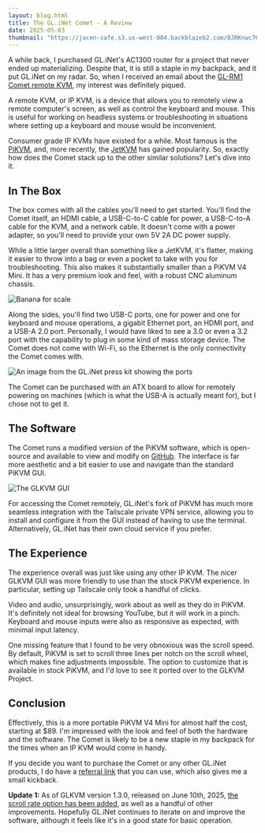 ```yaml
---
layout: blog.html
title: The GL.iNet Comet - A Review
date: 2025-05-03
thumbnail: "https://jacen-safe.s3.us-west-004.backblazeb2.com/8JRKnwc76egD.png"
---
```

A while back, I purchased GL.iNet's AC1300 router for a project that never ended up materializing. Despite that, it is still a staple in my backpack, and it put GL.iNet on my radar. So, when I received an email about the [GL-RM1 Comet remote KVM](https://www.gl-inet.com/products/gl-rm1/), my interest was definitely piqued.
<!-- more -->

A remote KVM, or IP KVM, is a device that allows you to remotely view a remote computer's screen, as well as control the keyboard and mouse. This is useful for working on headless systems or troubleshooting in situations where setting up a keyboard and mouse would be inconvenient.

Consumer grade IP KVMs have existed for a while. Most famous is the [PiKVM](https://pikvm.org), and, more recently, the [JetKVM](https://jetkvm.com) has gained popularity. So, exactly how does the Comet stack up to the other similar solutions? Let's dive into it.

## In The Box

The box comes with all the cables you'll need to get started. You'll find the Comet itself, an HDMI cable, a USB-C-to-C cable for power, a USB-C-to-A cable for the KVM, and a network cable. It doesn't come with a power adapter, so you'll need to provide your own 5V 2A DC power supply.

While a little larger overall than something like a JetKVM, it's flatter, making it easier to throw into a bag or even a pocket to take with you for troubleshooting. This also makes it substantially smaller than a PiKVM V4 Mini. It has a very premium look and feel, with a robust CNC aluminum chassis.

![Banana for scale](https://i.snap.as/5psrZxEr.jpg)

Along the sides, you'll find two USB-C ports, one for power and one for keyboard and mouse operations, a gigabit Ethernet port, an HDMI port, and a USB-A 2.0 port. Personally, I would have liked to see a 3.0 or even a 3.2 port with the capability to plug in some kind of mass storage device. The Comet does not come with Wi-Fi, so the Ethernet is the only connectivity the Comet comes with.

![An image from the GL.iNet press kit showing the ports](https://i.snap.as/dYVblEN5.jpg)

The Comet can be purchased with an ATX board to allow for remotely powering on machines (which is what the USB-A is actually meant for), but I chose not to get it.

## The Software

The Comet runs a modified version of the PiKVM software, which is open-source and available to view and modify on [GitHub](https://github.com/gl-inet/glkvm). The interface is far more aesthetic and a bit easier to use and navigate than the standard PiKVM GUI.

![The GLKVM GUI](https://i.snap.as/cplGt1aw.png)

For accessing the Comet remotely, GL.iNet's fork of PiKVM has much more seamless integration with the Tailscale private VPN service, allowing you to install and configure it from the GUI instead of having to use the terminal. Alternatively, GL.iNet has their own cloud service if you prefer.

## The Experience

The experience overall was just like using any other IP KVM. The nicer GLKVM GUI was more friendly to use than the stock PiKVM experience. In particular, setting up Tailscale only took a handful of clicks.

Video and audio, unsurprisingly, work about as well as they do in PiKVM. It's definitely not ideal for browsing YouTube, but it will work in a pinch. Keyboard and mouse inputs were also as responsive as expected, with minimal input latency.

One missing feature that I found to be very obnoxious was the scroll speed. By default, PiKVM is set to scroll three lines per notch on the scroll wheel, which makes fine adjustments impossible. The option to customize that is available in stock PiKVM, and I'd love to see it ported over to the GLKVM Project.

## Conclusion

Effectively, this is a more portable PiKVM V4 Mini for almost half the cost, starting at $89. I'm impressed with the look and feel of both the hardware and the software. The Comet is likely to be a new staple in my backpack for the times when an IP KVM would come in handy.

If you decide you want to purchase the Comet or any other GL.iNet products, I do have a [referral link](https://www.awin1.com/cread.php?awinmid=80509&awinaffid=2513719&ued=https%3A%2F%2Fstore-us.gl-inet.com%2Fproducts%2Fcomet-gl-rm1-remote-keyboard-video-mouse) that you can use, which also gives me a small kickback.

**Update 1:** As of GLKVM version 1.3.0, released on June 10th, 2025, [the scroll rate option has been added,](https://github.com/gl-inet/glkvm/issues/7#issuecomment-2958616039) as well as a handful of other improvements. Hopefully GL.iNet continues to iterate on and improve the software, although it feels like it's in a good state for basic operation.